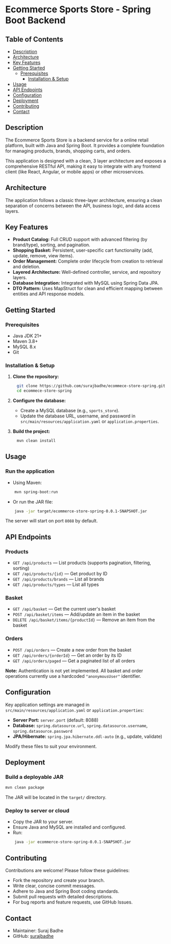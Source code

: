 
# Ecommerce Sports Store - Spring Boot Backend

## Table of Contents

- [Description](#description)
- [Architecture](#architecture)
- [Key Features](#key-features)
- [Getting Started](#getting-started)
	- [Prerequisites](#prerequisites)
		- [Installation & Setup](#installation-setup)
- [Usage](#usage)
- [API Endpoints](#api-endpoints)
- [Configuration](#configuration)
- [Deployment](#deployment)
- [Contributing](#contributing)
- [Contact](#contact)

## Description

The Ecommerce Sports Store is a backend service for a online retail platform, built with Java and Spring Boot. It provides a complete foundation for managing products, brands, shopping carts, and orders.

This application is designed with a clean, 3 layer architecture and exposes a comprehensive RESTful API, making it easy to integrate with any frontend client (like React, Angular, or mobile apps) or other microservices.

## Architecture

The application follows a classic three-layer architecture, ensuring a clean separation of concerns between the API, business logic, and data access layers.


## Key Features

- **Product Catalog:** Full CRUD support with advanced filtering (by brand/type), sorting, and pagination.
- **Shopping Basket:** Persistent, user-specific cart functionality (add, update, remove, view items).
- **Order Management:** Complete order lifecycle from creation to retrieval and deletion.
- **Layered Architecture:** Well-defined controller, service, and repository layers.
- **Database Integration:** Integrated with MySQL using Spring Data JPA.
- **DTO Pattern:** Uses MapStruct for clean and efficient mapping between entities and API response models.

## Getting Started

### Prerequisites

- Java JDK 21+
- Maven 3.8+
- MySQL 8.x
- Git

### Installation & Setup

1. **Clone the repository:**

```sh
	 git clone https://github.com/surajbadhe/ecommece-store-spring.git
	 cd ecommece-store-spring
 ```

2. **Configure the database:**
	 - Create a MySQL database (e.g., `sports_store`).
	 - Update the database URL, username, and password in `src/main/resources/application.yaml` or `application.properties`.

3. **Build the project:**
	 
```sh
	 mvn clean install
```

## Usage

### Run the application

- Using Maven:

```sh
	mvn spring-boot:run

```
- Or run the JAR file:

```sh
	java -jar target/ecommerce-store-spring-0.0.1-SNAPSHOT.jar

```

The server will start on port `8088` by default.

## API Endpoints

### Products

- `GET /api/products` — List products (supports pagination, filtering, sorting)
- `GET /api/products/{id}` — Get product by ID
- `GET /api/products/brands` — List all brands
- `GET /api/products/types` — List all types

### Basket

- `GET /api/basket` — Get the current user's basket
- `POST /api/basket/items` — Add/update an item in the basket
- `DELETE /api/basket/items/{productId}` — Remove an item from the basket

### Orders

- `POST /api/orders` — Create a new order from the basket
- `GET /api/orders/{orderId}` — Get an order by its ID
- `GET /api/orders/paged` — Get a paginated list of all orders

**Note:** Authentication is not yet implemented. All basket and order operations currently use a hardcoded `"anonymousUser"` identifier.

## Configuration

Key application settings are managed in `src/main/resources/application.yaml` or `application.properties`:

- **Server Port:** `server.port` (default: 8088)
- **Database:** `spring.datasource.url`, `spring.datasource.username`, `spring.datasource.password`
- **JPA/Hibernate:** `spring.jpa.hibernate.ddl-auto` (e.g., update, validate)

Modify these files to suit your environment.

## Deployment

### Build a deployable JAR

```sh
mvn clean package
```

The JAR will be located in the `target/` directory.

### Deploy to server or cloud

- Copy the JAR to your server.
- Ensure Java and MySQL are installed and configured.
- Run:
	
```sh
	java -jar ecommerce-store-spring-0.0.1-SNAPSHOT.jar
```



## Contributing

Contributions are welcome! Please follow these guidelines:

- Fork the repository and create your branch.
- Write clear, concise commit messages.
- Adhere to Java and Spring Boot coding standards.
- Submit pull requests with detailed descriptions.
- For bug reports and feature requests, use GitHub Issues.

## Contact

- Maintainer: Suraj Badhe
- GitHub: [surajbadhe](https://github.com/surajbadhe)
